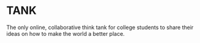 # TANK

The only online, collaborative think tank for college students to share their ideas on how to make the world a better place.
